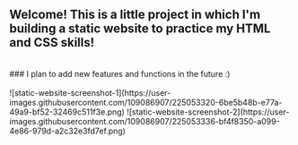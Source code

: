 ## Welcome! This is a little project in which I'm building a static website to practice my HTML and CSS skills!
<br>
### I plan to add new features and functions in the future :)
<br><br>
![static-website-screenshot-1](https://user-images.githubusercontent.com/109086907/225053320-6be5b48b-e77a-49a9-bf52-32469c511f3e.png)
![static-website-screenshot-2](https://user-images.githubusercontent.com/109086907/225053336-bf4f8350-a099-4e86-979d-a2c32e3fd7ef.png)
